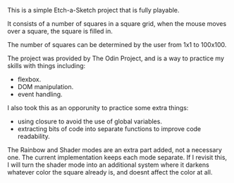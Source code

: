 This is a simple Etch-a-Sketch project that is fully playable.

It consists of a number of squares in a square grid, when the mouse moves over a square, the square is filled in.

The number of squares can be determined by the user from 1x1 to 100x100.

The project was provided by The Odin Project, and is a way to practice my skills with things including:
 - flexbox.
 - DOM manipulation.
 - event handling.

I also took this as an opporunity to practice some extra things:
 - using closure to avoid the use of global variables.
 - extracting bits of code into separate functions to improve
    code readability.

The Rainbow and Shader modes are an extra part added, not a necessary one. The current implementation keeps each mode separate. If I revisit this, I will turn the shader mode into an additional system where it darkens whatever color the square already is, and doesnt affect the color at all.